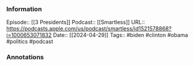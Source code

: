 ### Information

Episode:: [[3 Presidents]]
Podcast:: [[Smartless]]
URL:: https://podcasts.apple.com/us/podcast/smartless/id1521578868?i=1000653071832
Date:: [[2024-04-29]]
Tags:: #biden #clinton #obama #politics 
#podcast


### Annotations

